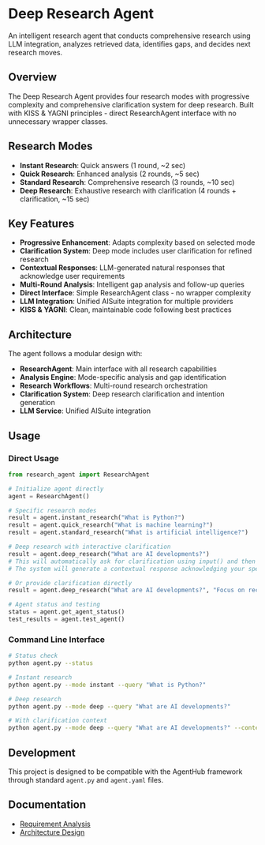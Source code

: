 # Deep Research Agent

An intelligent research agent that conducts comprehensive research using LLM integration, analyzes retrieved data, identifies gaps, and decides next research moves.

## Overview

The Deep Research Agent provides four research modes with progressive complexity and comprehensive clarification system for deep research. Built with KISS & YAGNI principles - direct ResearchAgent interface with no unnecessary wrapper classes.

## Research Modes

- **Instant Research**: Quick answers (1 round, ~2 sec)
- **Quick Research**: Enhanced analysis (2 rounds, ~5 sec)
- **Standard Research**: Comprehensive research (3 rounds, ~10 sec)
- **Deep Research**: Exhaustive research with clarification (4 rounds + clarification, ~15 sec)

## Key Features

- **Progressive Enhancement**: Adapts complexity based on selected mode
- **Clarification System**: Deep mode includes user clarification for refined research
- **Contextual Responses**: LLM-generated natural responses that acknowledge user requirements
- **Multi-Round Analysis**: Intelligent gap analysis and follow-up queries
- **Direct Interface**: Simple ResearchAgent class - no wrapper complexity
- **LLM Integration**: Unified AISuite integration for multiple providers
- **KISS & YAGNI**: Clean, maintainable code following best practices

## Architecture

The agent follows a modular design with:
- **ResearchAgent**: Main interface with all research capabilities
- **Analysis Engine**: Mode-specific analysis and gap identification
- **Research Workflows**: Multi-round research orchestration
- **Clarification System**: Deep research clarification and intention generation
- **LLM Service**: Unified AISuite integration

## Usage

### Direct Usage
```python
from research_agent import ResearchAgent

# Initialize agent directly
agent = ResearchAgent()

# Specific research modes
result = agent.instant_research("What is Python?")
result = agent.quick_research("What is machine learning?")
result = agent.standard_research("What is artificial intelligence?")

# Deep research with interactive clarification
result = agent.deep_research("What are AI developments?")
# This will automatically ask for clarification using input() and then proceed
# The system will generate a contextual response acknowledging your specific requirements

# Or provide clarification directly
result = agent.deep_research("What are AI developments?", "Focus on recent ML developments")

# Agent status and testing
status = agent.get_agent_status()
test_results = agent.test_agent()
```

### Command Line Interface
```bash
# Status check
python agent.py --status

# Instant research
python agent.py --mode instant --query "What is Python?"

# Deep research
python agent.py --mode deep --query "What are AI developments?"

# With clarification context
python agent.py --mode deep --query "What are AI developments?" --context '{"user_clarification": "Focus on recent ML developments"}'
```


## Development

This project is designed to be compatible with the AgentHub framework through standard `agent.py` and `agent.yaml` files.

## Documentation

- [Requirement Analysis](docs/.requirement_analysis/deep_research_agent_requirements.md)
- [Architecture Design](docs/.architecture_design/deep_research_agent_architecture.md)
